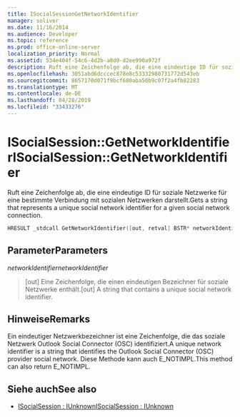 ```yaml
---
title: ISocialSessionGetNetworkIdentifier
manager: soliver
ms.date: 11/16/2014
ms.audience: Developer
ms.topic: reference
ms.prod: office-online-server
localization_priority: Normal
ms.assetid: 534e404f-54c6-4d2b-a8d0-d2ee990a972f
description: Ruft eine Zeichenfolge ab, die eine eindeutige ID für soziale Netzwerke für eine bestimmte Verbindung mit sozialen Netzwerken darstellt.
ms.openlocfilehash: 3051abd6dcccec878e8c53332980731772d543eb
ms.sourcegitcommit: 8657170d071f9bcf680aba50b9c07f2a4fb82283
ms.translationtype: MT
ms.contentlocale: de-DE
ms.lasthandoff: 04/28/2019
ms.locfileid: "33433276"
---
```

# <a name="isocialsessiongetnetworkidentifier"></a><span data-ttu-id="d504c-103">ISocialSession::GetNetworkIdentifier</span><span class="sxs-lookup"><span data-stu-id="d504c-103">ISocialSession::GetNetworkIdentifier</span></span>

<span data-ttu-id="d504c-104">Ruft eine Zeichenfolge ab, die eine eindeutige ID für soziale Netzwerke für eine bestimmte Verbindung mit sozialen Netzwerken darstellt.</span><span class="sxs-lookup"><span data-stu-id="d504c-104">Gets a string that represents a unique social network identifier for a given social network connection.</span></span> 
  
```cpp
HRESULT _stdcall GetNetworkIdentifier([out, retval] BSTR* networkIdentifier);
```

## <a name="parameters"></a><span data-ttu-id="d504c-105">Parameter</span><span class="sxs-lookup"><span data-stu-id="d504c-105">Parameters</span></span>

<span data-ttu-id="d504c-106">_networkIdentifier_</span><span class="sxs-lookup"><span data-stu-id="d504c-106">_networkIdentifier_</span></span>
  
> <span data-ttu-id="d504c-107">[out] Eine Zeichenfolge, die einen eindeutigen Bezeichner für soziale Netzwerke enthält.</span><span class="sxs-lookup"><span data-stu-id="d504c-107">[out] A string that contains a unique social network identifier.</span></span>
    
## <a name="remarks"></a><span data-ttu-id="d504c-108">Hinweise</span><span class="sxs-lookup"><span data-stu-id="d504c-108">Remarks</span></span>

<span data-ttu-id="d504c-109">Ein eindeutiger Netzwerkbezeichner ist eine Zeichenfolge, die das soziale Netzwerk Outlook Social Connector (OSC) identifiziert.</span><span class="sxs-lookup"><span data-stu-id="d504c-109">A unique network identifier is a string that identifies the Outlook Social Connector (OSC) provider social network.</span></span> <span data-ttu-id="d504c-110">Diese Methode kann auch E_NOTIMPL.</span><span class="sxs-lookup"><span data-stu-id="d504c-110">This method can also return E_NOTIMPL.</span></span>
  
## <a name="see-also"></a><span data-ttu-id="d504c-111">Siehe auch</span><span class="sxs-lookup"><span data-stu-id="d504c-111">See also</span></span>

- [<span data-ttu-id="d504c-112">ISocialSession : IUnknown</span><span class="sxs-lookup"><span data-stu-id="d504c-112">ISocialSession : IUnknown</span></span>](isocialsessioniunknown.md)


